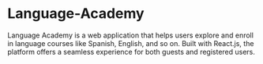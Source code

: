 # Language-Academy
Language Academy is a web application that helps users explore and enroll in language courses like Spanish, English, and so on. Built with React.js, the platform offers a seamless experience for both guests and registered users.
